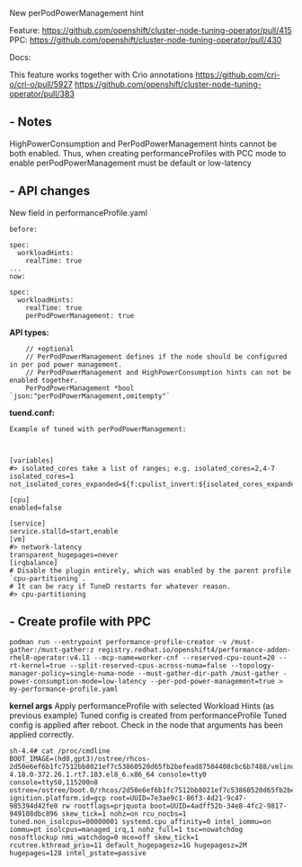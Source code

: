 New perPodPowerManagement hint

Feature: https://github.com/openshift/cluster-node-tuning-operator/pull/415
PPC: https://github.com/openshift/cluster-node-tuning-operator/pull/430

Docs: 

This feature works together with Crio annotations
https://github.com/cri-o/cri-o/pull/5927
https://github.com/openshift/cluster-node-tuning-operator/pull/383


## - Notes
HighPowerConsumption and PerPodPowerManagement hints cannot be both enabled.
Thus, when creating performanceProfiles with PCC mode to enable perPodPowerManagement must be default or low-latency

## - API changes

New field in performanceProfile.yaml

```
before:

spec:
  workloadHints:
    realTime: true
...
now:

spec:
  workloadHints:
    realTime: true
    perPodPowerManagement: true
```


**API types:**

```
	// +optional
	// PerPodPowerManagement defines if the node should be configured in per pod power management.
	// PerPodPowerManagement and HighPowerConsumption hints can not be enabled together.
	PerPodPowerManagement *bool `json:"perPodPowerManagement,omitempty"`    
```

**tuend.conf:**
```
Example of tuned with perPodPowerManagement:



[variables]                                                                                                                                                   
#> isolated_cores take a list of ranges; e.g. isolated_cores=2,4-7                                                                                            
isolated_cores=1                                                                                                                                              
not_isolated_cores_expanded=${f:cpulist_invert:${isolated_cores_expanded}}                                                                                    

[cpu]                                                                                                                                                         
enabled=false                                                                                                                                                 

[service]                                                                                                                                                     
service.stalld=start,enable                                                                                                                                   
[vm]                                                                                                                                                          
#> network-latency                                                                                                                                            
transparent_hugepages=never                                                                                                                                   
[irqbalance]                                                                                                                                                  
# Disable the plugin entirely, which was enabled by the parent profile `cpu-partitioning`.                                                                    
# It can be racy if TuneD restarts for whatever reason.                                                                                                       
#> cpu-partitioning         

```

## - Create profile with PPC

```
podman run --entrypoint performance-profile-creator -v /must-gather:/must-gather:z registry.redhat.io/openshift4/performance-addon-rhel8-operator:v4.11 --mcp-name=worker-cnf --reserved-cpu-count=20 --rt-kernel=true --split-reserved-cpus-across-numa=false --topology-manager-policy=single-numa-node --must-gather-dir-path /must-gather -power-consumption-mode=low-latency --per-pod-power-management=true > my-performance-profile.yaml 
```

**kernel args**
Apply performanceProfile with selected Workload Hints (as previous example)
Tuned config is created from performanceProfile
Tuned config is applied after reboot.
Check in the node that arguments has been applied correctly.


```
sh-4.4# cat /proc/cmdline
BOOT_IMAGE=(hd0,gpt3)/ostree/rhcos-2d50e6ef6b1fc7512bb8021ef7c53860520d65fb2befead87504408cbc6b7488/vmlinuz-4.18.0-372.26.1.rt7.183.el8_6.x86_64 console=tty0 console=ttyS0,115200n8 ostree=/ostree/boot.0/rhcos/2d50e6ef6b1fc7512bb8021ef7c53860520d65fb2befead87504408cbc6b7488/0 ignition.platform.id=gcp root=UUID=7e3ae9c1-86f3-4d21-9c47-985394d42fe0 rw rootflags=prjquota boot=UUID=4adff52b-34e8-4fc2-9817-949108dbc896 skew_tick=1 nohz=on rcu_nocbs=1 tuned.non_isolcpus=00000001 systemd.cpu_affinity=0 intel_iommu=on iommu=pt isolcpus=managed_irq,1 nohz_full=1 tsc=nowatchdog nosoftlockup nmi_watchdog=0 mce=off skew_tick=1 rcutree.kthread_prio=11 default_hugepagesz=1G hugepagesz=2M hugepages=128 intel_pstate=passive
```